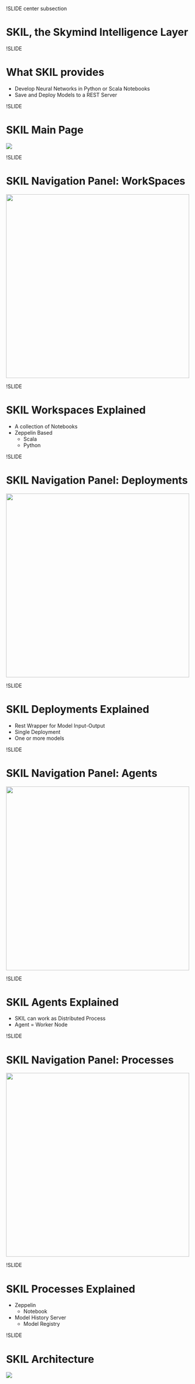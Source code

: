 !SLIDE center subsection

# SKIL, the Skymind Intelligence Layer


!SLIDE

# What SKIL provides

* Develop Neural Networks in Python or Scala Notebooks
* Save and Deploy Models to a REST Server



!SLIDE

# SKIL Main Page

<img src="../resources/SKIL_Main.png">


!SLIDE

# SKIL Navigation Panel: WorkSpaces


<img src="../resources/SKIL_Leftnav1.png"  height="500">


!SLIDE

# SKIL Workspaces Explained

* A collection of Notebooks
* Zeppelin Based
  * Scala
  * Python

!SLIDE

# SKIL Navigation Panel: Deployments

<img src="../resources/SKIL_Leftnav2.png"  height="500">

!SLIDE

# SKIL Deployments Explained

* Rest Wrapper for Model Input-Output
* Single Deployment 
* One or more models


!SLIDE

# SKIL Navigation Panel: Agents

<img src="../resources/SKIL_Leftnav3.png"  height="500">

!SLIDE

# SKIL Agents Explained

* SKIL can work as Distributed Process
* Agent = Worker Node

!SLIDE

# SKIL Navigation Panel: Processes

<img src="../resources/SKIL_Leftnav4.png" height="500">

!SLIDE

# SKIL Processes  Explained

* Zeppelin
  * Notebook
* Model History Server
  * Model Registry

!SLIDE

# SKIL Architecture


<img src="../resources/SKILdiagram.png">



